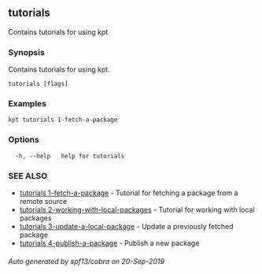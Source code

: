 ## tutorials

Contains tutorials for using kpt

### Synopsis

Contains tutorials for using kpt.

```
tutorials [flags]
```

### Examples

```
kpt tutorials 1-fetch-a-package
```

### Options

```
  -h, --help   help for tutorials
```

### SEE ALSO

* [tutorials 1-fetch-a-package](tutorials_1-fetch-a-package.md)	 - Tutorial for fetching a package from a remote source
* [tutorials 2-working-with-local-packages](tutorials_2-working-with-local-packages.md)	 - Tutorial for working with local packages
* [tutorials 3-update-a-local-package](tutorials_3-update-a-local-package.md)	 - Update a previously fetched package 
* [tutorials 4-publish-a-package](tutorials_4-publish-a-package.md)	 - Publish a new package

###### Auto generated by spf13/cobra on 20-Sep-2019
